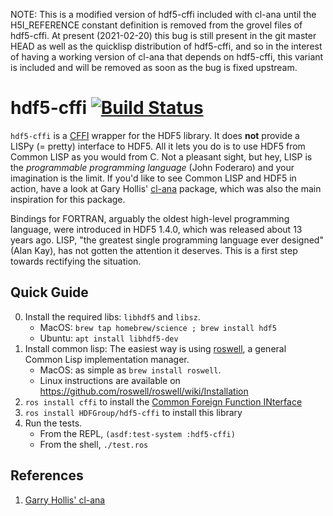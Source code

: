 NOTE: This is a modified version of hdf5-cffi included with cl-ana
until the H5I_REFERENCE constant definition is removed from the grovel
files of hdf5-cffi.  At present (2021-02-20) this bug is still present
in the git master HEAD as well as the quicklisp distribution of
hdf5-cffi, and so in the interest of having a working version of
cl-ana that depends on hdf5-cffi, this variant is included and will be
removed as soon as the bug is fixed upstream.

hdf5-cffi [![Build Status](https://travis-ci.org/HDFGroup/hdf5-cffi.svg?branch=master)](https://travis-ci.org/HDFGroup/hdf5-cffi)
=========

`hdf5-cffi` is a [CFFI](http://common-lisp.net/project/cffi/) wrapper for the HDF5 library. It does **not** provide a LISPy (= pretty) interface to HDF5. All it lets you do is to use HDF5 from Common LISP as you would from C. Not a pleasant sight, but hey, LISP is the *programmable programming language* (John Foderaro) and your imagination is the limit. If you'd like to see Common LISP and HDF5 in action, have a look at Gary Hollis' [cl-ana](https://github.com/ghollisjr/cl-ana) package, which was also the main inspiration for this package.

Bindings for FORTRAN, arguably the oldest high-level programming language, were introduced in HDF5 1.4.0, which was released about 13 years ago. LISP, "the greatest single programming language ever designed" (Alan Kay), has not gotten the attention it deserves.  This is a first step towards rectifying the situation.

## Quick Guide

0. Install the required libs: `libhdf5` and `libsz`.
   + MacOS: `brew tap homebrew/science ; brew install hdf5`
   + Ubuntu: `apt install libhdf5-dev`
1. Install common lisp: The easiest way is using [roswell](https://github.com/roswell/roswell), a general Common Lisp implementation manager.
   + MacOS: as simple as `brew install roswell`.
   + Linux instructions are available on https://github.com/roswell/roswell/wiki/Installation
2. `ros install cffi` to install the [Common Foreign Function INterface](https://common-lisp.net/project/cffi/) 
3. `ros install HDFGroup/hdf5-cffi` to install this library
4. Run the tests. 
   + From the REPL, `(asdf:test-system :hdf5-cffi)`
   + From the shell, `./test.ros`

## References

1. [Garry Hollis' cl-ana](https://github.com/ghollisjr/cl-ana)
